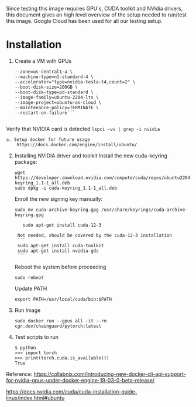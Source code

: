 Since testing this image requires GPU's, CUDA toolkit and NVidia drivers, this document gives an high level overview of the setup needed to run/test this image. Google Cloud has been used for all our testing setup.

# Installation
1. Create a VM with GPUs

    
    ```gcloud compute instances create pytorch-testing \
    --zone=us-central1-a \
    --machine-type=n1-standard-4 \
    --accelerator="type=nvidia-tesla-t4,count=2" \
    --boot-disk-size=200GB \
    --boot-disk-type=pd-standard \
    --image-family=ubuntu-2204-lts \
    --image-project=ubuntu-os-cloud \
    --maintenance-policy=TERMINATE \
    --restart-on-failure```
    

Verify that NVIDIA card is detected
    ```lspci -vv | grep -i nvidia```
    
    a. Setup docker for future usage
        https://docs.docker.com/engine/install/ubuntu/


2. Installing NVIDIA driver and toolkit
Install the new cuda-keyring package:

    ```
    wget https://developer.download.nvidia.com/compute/cuda/repos/ubuntu2204/x86_64/cuda-keyring_1.1-1_all.deb
    sudo dpkg -i cuda-keyring_1.1-1_all.deb
    ```

    Enroll the new signing key manually:

    ```wget https://developer.download.nvidia.com/compute/cuda/repos/ubuntu2204/x86_64/cuda-archive-keyring.gpg
    sudo mv cuda-archive-keyring.gpg /usr/share/keyrings/cuda-archive-keyring.gpg
    ```

    ```sudo apt-get update
       sudo apt-get install cuda-12-3
    ```
    

        Not needed, should be covered by the cuda-12-3 installation
        ```
        sudo apt-get install cuda-toolkit
        sudo apt-get install nvidia-gds
        ```

    Reboot the system before proceeding 

    ```sudo reboot```

    Update PATH
    
    ```export PATH=/usr/local/cuda/bin:$PATH``` 

3. Run Image

    ```sudo docker run --gpus all -it --rm cgr.dev/chainguard/pytorch:latest```

4. Test scripts to run
    ```
    $ python
    >>> import torch
    >>> print(torch.cuda.is_available())
    True
    ```

Reference:
https://collabnix.com/introducing-new-docker-cli-api-support-for-nvidia-gpus-under-docker-engine-19-03-0-beta-release/

https://docs.nvidia.com/cuda/cuda-installation-guide-linux/index.html#ubuntu



